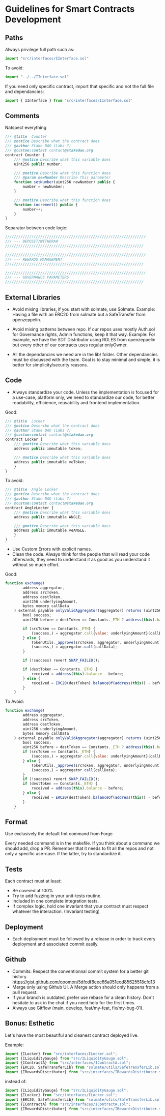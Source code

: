 # Guidelines for Smart Contracts Development

## Paths

Always privilege full path such as:

```js
import "src/interfaces/IInterface.sol"
```

To avoid:

```js
import "../../IInterface.sol"
```

If you need only specific contract, import that specific and not the full file and dependancies:

```js
import { IInterface } from "src/interfaces/IInterface.sol"
```

## Comments

Natspect everything:

```js
/// @title  Counter
/// @notice Describe what the contract does
/// @author Stake DAO (Labs ?)
/// @custom:contact contact@stakedao.org
contract Counter {
    /// @notice Describe what this variable does
    uint256 public number;

    /// @notice Describe what this function does
    /// @param newNumber Describe this parameter
    function setNumber(uint256 newNumber) public {
        number = newNumber;
    }

    /// @notice Describe what this function does
    function increment() public {
        number++;
    }
}
```

Separator between code logic:

```js
////////////////////////////////////////////////////////////////
/// --- DEPOSIT/WITHDRAW
///////////////////////////////////////////////////////////////

////////////////////////////////////////////////////////////////
/// --- REWARDS MANAGEMENT
///////////////////////////////////////////////////////////////

////////////////////////////////////////////////////////////////
/// --- GOVERNANCE PARAMETERS
///////////////////////////////////////////////////////////////
````

## External Libraries

* Avoid mixing libraries, if you start with solmate, use Solmate.
    Example: Having a file with an ERC20 from solmate but a SafeTransfer from openzeppelin.

* Avoid mixing patterns between repo. If our repos uses mostly Auth.sol for Governance rights, Admin functions, keep it that way.
    Example: For example, we have the SDT Distributor using ROLES from openzeppelin but every other of our contracts uses regular onlyOwner.

* All the dependancies we need are in the lib/ folder. Other dependancies must be discussed with the team. Goal is to stay minimal and simple, it is better for simplicity/security reasons.

## Code

* Always standardize your code. Unless the implementation is focused for a use-case, platform only, we need to standardize our code, for better readability, efficience, reusability and frontend implementation.

Good:

```js
/// @title  Locker
/// @notice Describe what the contract does
/// @author Stake DAO (Labs ?)
/// @custom:contact contact@stakedao.org
contract Locker {
    /// @notice Describe what this variable does
    address public immutable token;

    /// @notice Describe what this variable does
    address public immutable veToken;
    }
}
```

To avoid:

```js
/// @title  Angle Locker
/// @notice Describe what the contract does
/// @author Stake DAO (Labs ?)
/// @custom:contact contact@stakedao.org
contract AngleLocker {
    /// @notice Describe what this variable does
    address public immutable ANGLE;

    /// @notice Describe what this variable does
    address public immutable veANGLE;
    }
}
```

* Use Custom Errors with explicit names.
* Clean the code. Always think for the people that will read your code afterwards, they need to understand it as good as you understand it without so much effort.

Good:

```js
function exchange(
        address aggregator,
        address srcToken,
        address destToken,
        uint256 underlyingAmount,
        bytes memory callData
    ) external payable onlyValidAggregator(aggregator) returns (uint256 received) {
        bool success;
        uint256 before = destToken == Constants._ETH ? address(this).balance : ERC20(destToken).balanceOf(address(this));

        if (srcToken == Constants._ETH) {
            (success,) = aggregator.call{value: underlyingAmount}(callData);
        } else {
            TokenUtils._approve(srcToken, aggregator, underlyingAmount);
            (success,) = aggregator.call(callData);
        }

        if (!success) revert SWAP_FAILED();

        if (destToken == Constants._ETH) {
            received = address(this).balance - before;
        } else {
            received = ERC20(destToken).balanceOf(address(this)) - before;
        }
    }
```

To Avoid:

```js
function exchange(
        address aggregator,
        address srcToken,
        address destToken,
        uint256 underlyingAmount,
        bytes memory callData
    ) external payable onlyValidAggregator(aggregator) returns (uint256 received) {
        bool success;
        uint256 before = destToken == Constants._ETH ? address(this).balance : ERC20(destToken).balanceOf(address(this));
        if (srcToken == Constants._ETH) {
            (success,) = aggregator.call{value: underlyingAmount}(callData);
        } else {
            TokenUtils._approve(srcToken, aggregator, underlyingAmount);
            (success,) = aggregator.call(callData);
        }
        if (!success) revert SWAP_FAILED();
        if (destToken == Constants._ETH) {
            received = address(this).balance - before;
        } else {
            received = ERC20(destToken).balanceOf(address(this)) - before;
        }
    }
```

## Format

Use exclusively the default fmt command from Forge.

Every needed command is in the makefile. If you think about a command we should add, drop a PR.
Remember that it needs to fit all the repos and not only a specific use-case. If the latter, try to standardize it.

## Tests

Each contract must at least:

* Be covered at 100%
* Try to add fuzzing in your unit-tests routine.
* Included in one complete integration tests.
* If complex logic, hold one invariant that your contract must respect whatever the interaction. (Invariant testing)


## Deployment

* Each deployment must be followed by a release in order to track every deployment and associated commit easily.

## Github

* Commits: Respect the conventionnal commit system for a better git history.
<https://gist.github.com/qoomon/5dfcdf8eec66a051ecd85625518cfd13>
* Merge only using Github UI. A Merge action should only happens from a pull request.
* If your branch is outdated, prefer use rebase for a clean history. Don't hesitate to ask in the chat if you need help for the first times.
* Always use Gitflow (main, develop, feat/my-feat, fix/my-bug-01).

## Bonus: Esthetic

Let's have the most beautiful and cleanest contract deployed live.

Example:

```js
import {ILocker} from "src/interfaces/ILocker.sol";
import {ILiquidityGauge} from "src/ILiquidityGauge.sol";
import {IContractA} from "src/interfaces/IContractA.sol";
import {ERC20, SafeTransferLib} from "solmate/utils/SafeTransferLib.sol";
import {IRewardsDistributor} from "src/interfaces/IRewardsDistributor.sol";
```

instead of:

```js
import {ILiquidityGauge} from "src/ILiquidityGauge.sol";
import {ILocker} from "src/interfaces/ILocker.sol";
import {ERC20, SafeTransferLib} from "solmate/utils/SafeTransferLib.sol";
import {IContractA} from "src/interfaces/IContractA.sol";
import {IRewardsDistributor} from "src/interfaces/IRewardsDistributor.sol";
```
